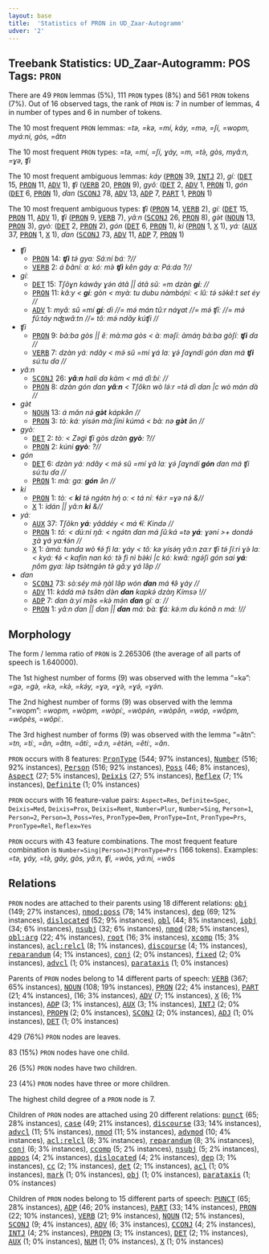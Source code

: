 ```yaml
---
layout: base
title:  'Statistics of PRON in UD_Zaar-Autogramm'
udver: '2'
---
```


## Treebank Statistics: UD_Zaar-Autogramm: POS Tags: `PRON`

There are 49 `PRON` lemmas (5%), 111 `PRON` types (8%) and 561 `PRON` tokens (7%).
Out of 16 observed tags, the rank of `PRON` is: 7 in number of lemmas, 4 in number of types and 6 in number of tokens.

The 10 most frequent `PRON` lemmas: <em>=tə, =kə, =mí, káy, =mə, =ʃí, =wopm, myáːni, gòs, =âtn</em>

The 10 most frequent `PRON` types:  <em>=tə, =mí, =ʃí, ɣáy, =m, =tə̀, gòs, myâːn, =ɣə, ʧì</em>

The 10 most frequent ambiguous lemmas: <em>káy</em> (<tt><a href="say_autogramm-pos-PRON.html">PRON</a></tt> 39, <tt><a href="say_autogramm-pos-INTJ.html">INTJ</a></tt> 2), <em>gíː</em> (<tt><a href="say_autogramm-pos-DET.html">DET</a></tt> 15, <tt><a href="say_autogramm-pos-PRON.html">PRON</a></tt> 11, <tt><a href="say_autogramm-pos-ADV.html">ADV</a></tt> 1), <em>ʧi</em> (<tt><a href="say_autogramm-pos-VERB.html">VERB</a></tt> 20, <tt><a href="say_autogramm-pos-PRON.html">PRON</a></tt> 9), <em>gyôː</em> (<tt><a href="say_autogramm-pos-DET.html">DET</a></tt> 2, <tt><a href="say_autogramm-pos-ADV.html">ADV</a></tt> 1, <tt><a href="say_autogramm-pos-PRON.html">PRON</a></tt> 1), <em>gón</em> (<tt><a href="say_autogramm-pos-DET.html">DET</a></tt> 6, <tt><a href="say_autogramm-pos-PRON.html">PRON</a></tt> 1), <em>ɗan</em> (<tt><a href="say_autogramm-pos-SCONJ.html">SCONJ</a></tt> 78, <tt><a href="say_autogramm-pos-ADV.html">ADV</a></tt> 13, <tt><a href="say_autogramm-pos-ADP.html">ADP</a></tt> 7, <tt><a href="say_autogramm-pos-PART.html">PART</a></tt> 1, <tt><a href="say_autogramm-pos-PRON.html">PRON</a></tt> 1)

The 10 most frequent ambiguous types:  <em>ʧì</em> (<tt><a href="say_autogramm-pos-PRON.html">PRON</a></tt> 14, <tt><a href="say_autogramm-pos-VERB.html">VERB</a></tt> 2), <em>gíː</em> (<tt><a href="say_autogramm-pos-DET.html">DET</a></tt> 15, <tt><a href="say_autogramm-pos-PRON.html">PRON</a></tt> 11, <tt><a href="say_autogramm-pos-ADV.html">ADV</a></tt> 1), <em>ʧi</em> (<tt><a href="say_autogramm-pos-PRON.html">PRON</a></tt> 9, <tt><a href="say_autogramm-pos-VERB.html">VERB</a></tt> 7), <em>yâːn</em> (<tt><a href="say_autogramm-pos-SCONJ.html">SCONJ</a></tt> 26, <tt><a href="say_autogramm-pos-PRON.html">PRON</a></tt> 8), <em>gə̀t</em> (<tt><a href="say_autogramm-pos-NOUN.html">NOUN</a></tt> 13, <tt><a href="say_autogramm-pos-PRON.html">PRON</a></tt> 3), <em>gyòː</em> (<tt><a href="say_autogramm-pos-DET.html">DET</a></tt> 2, <tt><a href="say_autogramm-pos-PRON.html">PRON</a></tt> 2), <em>gón</em> (<tt><a href="say_autogramm-pos-DET.html">DET</a></tt> 6, <tt><a href="say_autogramm-pos-PRON.html">PRON</a></tt> 1), <em>ki</em> (<tt><a href="say_autogramm-pos-PRON.html">PRON</a></tt> 1, <tt><a href="say_autogramm-pos-X.html">X</a></tt> 1), <em>yáː</em> (<tt><a href="say_autogramm-pos-AUX.html">AUX</a></tt> 37, <tt><a href="say_autogramm-pos-PRON.html">PRON</a></tt> 1, <tt><a href="say_autogramm-pos-X.html">X</a></tt> 1), <em>ɗan</em> (<tt><a href="say_autogramm-pos-SCONJ.html">SCONJ</a></tt> 73, <tt><a href="say_autogramm-pos-ADV.html">ADV</a></tt> 11, <tt><a href="say_autogramm-pos-ADP.html">ADP</a></tt> 7, <tt><a href="say_autogramm-pos-PRON.html">PRON</a></tt> 1)


* <em>ʧì</em>
  * <tt><a href="say_autogramm-pos-PRON.html">PRON</a></tt> 14: <em><b>ʧì</b> tə́ gyaː Sáːní báː ?//</em>
  * <tt><a href="say_autogramm-pos-VERB.html">VERB</a></tt> 2: <em>á ɓâníː aː kóː mə̀ <b>ʧì</b> kên gáy aː Páːda ?//</em>
* <em>gíː</em>
  * <tt><a href="say_autogramm-pos-DET.html">DET</a></tt> 15: <em>Tʃôɣn káwây ɣə́n átâ || átâ sûː =m dzàn <b>gíː</b> //</em>
  * <tt><a href="say_autogramm-pos-PRON.html">PRON</a></tt> 11: <em>kâːy < <b>gíː</b> gòn < myàː tu dubu nàmbóɲíː < lûː tə́ sə̀kêːt set éy //</em>
  * <tt><a href="say_autogramm-pos-ADV.html">ADV</a></tt> 1: <em>myǎː sû =mí <b>gíː</b> ɗi //= mə́ mán tûːr náɣat //= mə́ ʧǐː //= mə́ fûːtáy nʤwâːtn //= tôː mə́ ndǎy kúʧi //</em>
* <em>ʧi</em>
  * <tt><a href="say_autogramm-pos-PRON.html">PRON</a></tt> 9: <em>bàːba gòs || ěː màːma gòs < àː məʃíː àmáŋ bàːba gòʃíː <b>ʧi</b> ɗa //</em>
  * <tt><a href="say_autogramm-pos-VERB.html">VERB</a></tt> 7: <em>dzàn yáː ndǎy < mə́ sǔ =mí ɣá laː ɣə́ ʃaɣndí gón ɗan má <b>ʧi</b> súːtu ɗa //</em>
* <em>yâːn</em>
  * <tt><a href="say_autogramm-pos-SCONJ.html">SCONJ</a></tt> 26: <em><b>yâːn</b> hali ɗa kàm < má ɗìːɓíː //</em>
  * <tt><a href="say_autogramm-pos-PRON.html">PRON</a></tt> 8: <em>dzàn gón ɗan <b>yâːn</b> < Tʃôkn wò lə́ːr =tə́ ɗì ɗan |c wò mán ɗà //</em>
* <em>gə̀t</em>
  * <tt><a href="say_autogramm-pos-NOUN.html">NOUN</a></tt> 13: <em>á mǎn nə́ <b>gə̀t</b> kápkə̂n //</em>
  * <tt><a href="say_autogramm-pos-PRON.html">PRON</a></tt> 3: <em>tòː káː yisə́n màːʃíni kúmá < bàː nə <b>gə̀t</b> ə̌n //</em>
* <em>gyòː</em>
  * <tt><a href="say_autogramm-pos-DET.html">DET</a></tt> 2: <em>tòː < Zəgì ʧi gòs dzàn <b>gyòː</b> ?//</em>
  * <tt><a href="say_autogramm-pos-PRON.html">PRON</a></tt> 2: <em>kúni <b>gyòː</b> ?//</em>
* <em>gón</em>
  * <tt><a href="say_autogramm-pos-DET.html">DET</a></tt> 6: <em>dzàn yáː ndǎy < mə́ sǔ =mí ɣá laː ɣə́ ʃaɣndí <b>gón</b> ɗan má ʧi súːtu ɗa //</em>
  * <tt><a href="say_autogramm-pos-PRON.html">PRON</a></tt> 1: <em>màː gaː <b>gón</b> ə̌n //</em>
* <em>ki</em>
  * <tt><a href="say_autogramm-pos-PRON.html">PRON</a></tt> 1: <em>tòː < <b>ki</b> tə́ ngə́tn hŋ́ oː < tá níː ɬə́ːr =ɣə nə́ &//</em>
  * <tt><a href="say_autogramm-pos-X.html">X</a></tt> 1: <em>ìdán || yâːn <b>ki</b> &//</em>
* <em>yáː</em>
  * <tt><a href="say_autogramm-pos-AUX.html">AUX</a></tt> 37: <em>Tʃôkn <b>yáː</b> yâddéy < má ɬǐː Kində //</em>
  * <tt><a href="say_autogramm-pos-PRON.html">PRON</a></tt> 1: <em>tôː < ɗúːni ŋâː < ngə́tn ɗan má ʃûːká =tə <b>yáː</b> ɣəní >+ dondə́ ʒà ɣá yaːɬə́n //</em>
  * <tt><a href="say_autogramm-pos-X.html">X</a></tt> 1: <em>àmáː tunda wò ɬə́ fi laː ɣáy < tôː kə yísə́ŋ yâːn zaːr ʧi tə́ ʃíːri ɣə̀ laː < kyáː ɬə́ < kafin nan kóː tə̀ fì nì bə̀ki |c kóː kwǎː ngə́ʃi gón sai <b>yáː</b> ɲôm gyaː lə́p tsə̀tngə̀n tə̀ gǎːy ɣá lə̂p //</em>
* <em>ɗan</em>
  * <tt><a href="say_autogramm-pos-SCONJ.html">SCONJ</a></tt> 73: <em>sòːséy mə̀ ŋàl lə̂p wón <b>ɗan</b> má ɬə̂ ɣáy //</em>
  * <tt><a href="say_autogramm-pos-ADV.html">ADV</a></tt> 11: <em>káɗá mə̀ tsə̌tn də̀n <b>ɗan</b> kapkə́ dzàŋ Kímsə !//</em>
  * <tt><a href="say_autogramm-pos-ADP.html">ADP</a></tt> 7: <em>ɗan àːyí mə̀s =kə̀ mə́n <b>ɗan</b> gíː aː //</em>
  * <tt><a href="say_autogramm-pos-PRON.html">PRON</a></tt> 1: <em>yâːn ɗan || ɗan || <b>ɗan</b> máː bàː ʧáː kə́ːm ɗu kónǎ n máː !//</em>

## Morphology

The form / lemma ratio of `PRON` is 2.265306 (the average of all parts of speech is 1.640000).

The 1st highest number of forms (9) was observed with the lemma “=kə”: <em>=gə, =gə̀, =kə, =kə̀, =kə́y, =ɣə, =ɣə̀, =ɣə́, =ɣə́n</em>.

The 2nd highest number of forms (9) was observed with the lemma “=wopm”: <em>=wopm, =wòpm, =wòpíː, =wòpə́n, =wòpə̌n, =wóp, =wôpm, =wôpès, =wôpíː</em>.

The 3rd highest number of forms (9) was observed with the lemma “=âtn”: <em>=tn, =tíː, =ân, =âtn, =âtíː, =âːn, =ètə́n, =êtíː, =ǎn</em>.

`PRON` occurs with 8 features: <tt><a href="say_autogramm-feat-PronType.html">PronType</a></tt> (544; 97% instances), <tt><a href="say_autogramm-feat-Number.html">Number</a></tt> (516; 92% instances), <tt><a href="say_autogramm-feat-Person.html">Person</a></tt> (516; 92% instances), <tt><a href="say_autogramm-feat-Poss.html">Poss</a></tt> (46; 8% instances), <tt><a href="say_autogramm-feat-Aspect.html">Aspect</a></tt> (27; 5% instances), <tt><a href="say_autogramm-feat-Deixis.html">Deixis</a></tt> (27; 5% instances), <tt><a href="say_autogramm-feat-Reflex.html">Reflex</a></tt> (7; 1% instances), <tt><a href="say_autogramm-feat-Definite.html">Definite</a></tt> (1; 0% instances)

`PRON` occurs with 16 feature-value pairs: `Aspect=Res`, `Definite=Spec`, `Deixis=Med`, `Deixis=Prox`, `Deixis=Remt`, `Number=Plur`, `Number=Sing`, `Person=1`, `Person=2`, `Person=3`, `Poss=Yes`, `PronType=Dem`, `PronType=Int`, `PronType=Prs`, `PronType=Rel`, `Reflex=Yes`

`PRON` occurs with 43 feature combinations.
The most frequent feature combination is `Number=Sing|Person=3|PronType=Prs` (166 tokens).
Examples: <em>=tə, ɣáy, =tə̀, gáy, gòs, yâːn, ʧi, =wòs, yáːni, =wôs</em>


## Relations

`PRON` nodes are attached to their parents using 18 different relations: <tt><a href="say_autogramm-dep-obj.html">obj</a></tt> (149; 27% instances), <tt><a href="say_autogramm-dep-nmod-poss.html">nmod:poss</a></tt> (78; 14% instances), <tt><a href="say_autogramm-dep-dep.html">dep</a></tt> (69; 12% instances), <tt><a href="say_autogramm-dep-dislocated.html">dislocated</a></tt> (52; 9% instances), <tt><a href="say_autogramm-dep-obl.html">obl</a></tt> (44; 8% instances), <tt><a href="say_autogramm-dep-iobj.html">iobj</a></tt> (34; 6% instances), <tt><a href="say_autogramm-dep-nsubj.html">nsubj</a></tt> (32; 6% instances), <tt><a href="say_autogramm-dep-nmod.html">nmod</a></tt> (28; 5% instances), <tt><a href="say_autogramm-dep-obl-arg.html">obl:arg</a></tt> (22; 4% instances), <tt><a href="say_autogramm-dep-root.html">root</a></tt> (16; 3% instances), <tt><a href="say_autogramm-dep-xcomp.html">xcomp</a></tt> (15; 3% instances), <tt><a href="say_autogramm-dep-acl-relcl.html">acl:relcl</a></tt> (8; 1% instances), <tt><a href="say_autogramm-dep-discourse.html">discourse</a></tt> (4; 1% instances), <tt><a href="say_autogramm-dep-reparandum.html">reparandum</a></tt> (4; 1% instances), <tt><a href="say_autogramm-dep-conj.html">conj</a></tt> (2; 0% instances), <tt><a href="say_autogramm-dep-fixed.html">fixed</a></tt> (2; 0% instances), <tt><a href="say_autogramm-dep-advcl.html">advcl</a></tt> (1; 0% instances), <tt><a href="say_autogramm-dep-parataxis.html">parataxis</a></tt> (1; 0% instances)

Parents of `PRON` nodes belong to 14 different parts of speech: <tt><a href="say_autogramm-pos-VERB.html">VERB</a></tt> (367; 65% instances), <tt><a href="say_autogramm-pos-NOUN.html">NOUN</a></tt> (108; 19% instances), <tt><a href="say_autogramm-pos-PRON.html">PRON</a></tt> (22; 4% instances), <tt><a href="say_autogramm-pos-PART.html">PART</a></tt> (21; 4% instances),  (16; 3% instances), <tt><a href="say_autogramm-pos-ADV.html">ADV</a></tt> (7; 1% instances), <tt><a href="say_autogramm-pos-X.html">X</a></tt> (6; 1% instances), <tt><a href="say_autogramm-pos-ADP.html">ADP</a></tt> (3; 1% instances), <tt><a href="say_autogramm-pos-AUX.html">AUX</a></tt> (3; 1% instances), <tt><a href="say_autogramm-pos-INTJ.html">INTJ</a></tt> (2; 0% instances), <tt><a href="say_autogramm-pos-PROPN.html">PROPN</a></tt> (2; 0% instances), <tt><a href="say_autogramm-pos-SCONJ.html">SCONJ</a></tt> (2; 0% instances), <tt><a href="say_autogramm-pos-ADJ.html">ADJ</a></tt> (1; 0% instances), <tt><a href="say_autogramm-pos-DET.html">DET</a></tt> (1; 0% instances)

429 (76%) `PRON` nodes are leaves.

83 (15%) `PRON` nodes have one child.

26 (5%) `PRON` nodes have two children.

23 (4%) `PRON` nodes have three or more children.

The highest child degree of a `PRON` node is 7.

Children of `PRON` nodes are attached using 20 different relations: <tt><a href="say_autogramm-dep-punct.html">punct</a></tt> (65; 28% instances), <tt><a href="say_autogramm-dep-case.html">case</a></tt> (49; 21% instances), <tt><a href="say_autogramm-dep-discourse.html">discourse</a></tt> (33; 14% instances), <tt><a href="say_autogramm-dep-advcl.html">advcl</a></tt> (11; 5% instances), <tt><a href="say_autogramm-dep-nmod.html">nmod</a></tt> (11; 5% instances), <tt><a href="say_autogramm-dep-advmod.html">advmod</a></tt> (10; 4% instances), <tt><a href="say_autogramm-dep-acl-relcl.html">acl:relcl</a></tt> (8; 3% instances), <tt><a href="say_autogramm-dep-reparandum.html">reparandum</a></tt> (8; 3% instances), <tt><a href="say_autogramm-dep-conj.html">conj</a></tt> (6; 3% instances), <tt><a href="say_autogramm-dep-ccomp.html">ccomp</a></tt> (5; 2% instances), <tt><a href="say_autogramm-dep-nsubj.html">nsubj</a></tt> (5; 2% instances), <tt><a href="say_autogramm-dep-appos.html">appos</a></tt> (4; 2% instances), <tt><a href="say_autogramm-dep-dislocated.html">dislocated</a></tt> (4; 2% instances), <tt><a href="say_autogramm-dep-dep.html">dep</a></tt> (3; 1% instances), <tt><a href="say_autogramm-dep-cc.html">cc</a></tt> (2; 1% instances), <tt><a href="say_autogramm-dep-det.html">det</a></tt> (2; 1% instances), <tt><a href="say_autogramm-dep-acl.html">acl</a></tt> (1; 0% instances), <tt><a href="say_autogramm-dep-mark.html">mark</a></tt> (1; 0% instances), <tt><a href="say_autogramm-dep-obj.html">obj</a></tt> (1; 0% instances), <tt><a href="say_autogramm-dep-parataxis.html">parataxis</a></tt> (1; 0% instances)

Children of `PRON` nodes belong to 15 different parts of speech: <tt><a href="say_autogramm-pos-PUNCT.html">PUNCT</a></tt> (65; 28% instances), <tt><a href="say_autogramm-pos-ADP.html">ADP</a></tt> (46; 20% instances), <tt><a href="say_autogramm-pos-PART.html">PART</a></tt> (33; 14% instances), <tt><a href="say_autogramm-pos-PRON.html">PRON</a></tt> (22; 10% instances), <tt><a href="say_autogramm-pos-VERB.html">VERB</a></tt> (21; 9% instances), <tt><a href="say_autogramm-pos-NOUN.html">NOUN</a></tt> (12; 5% instances), <tt><a href="say_autogramm-pos-SCONJ.html">SCONJ</a></tt> (9; 4% instances), <tt><a href="say_autogramm-pos-ADV.html">ADV</a></tt> (6; 3% instances), <tt><a href="say_autogramm-pos-CCONJ.html">CCONJ</a></tt> (4; 2% instances), <tt><a href="say_autogramm-pos-INTJ.html">INTJ</a></tt> (4; 2% instances), <tt><a href="say_autogramm-pos-PROPN.html">PROPN</a></tt> (3; 1% instances), <tt><a href="say_autogramm-pos-DET.html">DET</a></tt> (2; 1% instances), <tt><a href="say_autogramm-pos-AUX.html">AUX</a></tt> (1; 0% instances), <tt><a href="say_autogramm-pos-NUM.html">NUM</a></tt> (1; 0% instances), <tt><a href="say_autogramm-pos-X.html">X</a></tt> (1; 0% instances)

